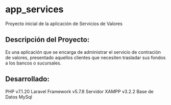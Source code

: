 # app_services
Proyecto inicial de la aplicación de Servicios de Valores

Descripción del Proyecto:
-------------------------
Es una aplicación que se encarga de administrar el servicio de contración de valores, presentado aquellos clientes que necesiten trasladar
sus fondos a los bancos o sucursales.

Desarrollado:
------------
PHP v7.1.20
Laravel Framework v5.7.8
Servidor XAMPP v3.2.2 
Base de Datos MySql
